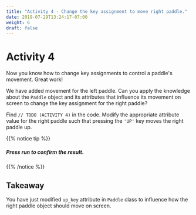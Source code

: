 ```yaml
---
title: "Activity 4 - Change the key assignment to move right paddle."
date: 2019-07-29T13:24:17-07:00
weight: 6
draft: false
---
```


# Activity 4
Now you know how to change key assignments to control a paddle's movement. Great work!

We have added movement for the left paddle. Can you apply the knowledge about the `Paddle` object and its attributes that influence its movement on screen to change the key assignment for the right paddle? 

Find `// TODO (ACTIVITY 4)` in the code. Modify the appropriate attribute value for the right paddle such that pressing the `'UP'` key moves the right paddle up.

{{% notice tip %}}

<h5>Press <b>run</b> to confirm the result.</h5>

{{% /notice %}}


## Takeaway 
You have just modified `up_key` attribute in `Paddle` class to influence how the right paddle object should move on screen. 
